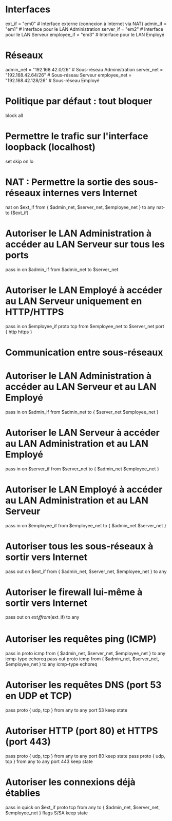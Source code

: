 # Interfaces
ext_if = "em0"          # Interface externe (connexion à Internet via NAT)
admin_if = "em1"        # Interface pour le LAN Administration
server_if = "em2"       # Interface pour le LAN Serveur
employee_if = "em3"     # Interface pour le LAN Employé

# Réseaux
admin_net = "192.168.42.0/26"      # Sous-réseau Administration
server_net = "192.168.42.64/26"    # Sous-réseau Serveur
employee_net = "192.168.42.128/26" # Sous-réseau Employé

# Politique par défaut : tout bloquer
block all

# Permettre le trafic sur l'interface loopback (localhost)
set skip on lo

# NAT : Permettre la sortie des sous-réseaux internes vers Internet
nat on $ext_if from { $admin_net, $server_net, $employee_net } to any nat-to ($ext_if)

# Autoriser le LAN Administration à accéder au LAN Serveur sur tous les ports
pass in on $admin_if from $admin_net to $server_net

# Autoriser le LAN Employé à accéder au LAN Serveur uniquement en HTTP/HTTPS
pass in on $employee_if proto tcp from $employee_net to $server_net port { http https }

# Communication entre sous-réseaux
# Autoriser le LAN Administration à accéder au LAN Serveur et au LAN Employé
pass in on $admin_if from $admin_net to { $server_net $employee_net }

# Autoriser le LAN Serveur à accéder au LAN Administration et au LAN Employé
pass in on $server_if from $server_net to { $admin_net $employee_net }

# Autoriser le LAN Employé à accéder au LAN Administration et au LAN Serveur
pass in on $employee_if from $employee_net to { $admin_net $server_net }

# Autoriser tous les sous-réseaux à sortir vers Internet
pass out on $ext_if from { $admin_net, $server_net, $employee_net } to any

# Autoriser le firewall lui-même à sortir vers Internet
pass out on $ext_if from ($ext_if) to any

# Autoriser les requêtes ping (ICMP)
pass in proto icmp from { $admin_net, $server_net, $employee_net } to any icmp-type echoreq
pass out proto icmp from { $admin_net, $server_net, $employee_net } to any icmp-type echoreq

# Autoriser les requêtes DNS (port 53 en UDP et TCP)
pass proto { udp, tcp } from any to any port 53 keep state

# Autoriser HTTP (port 80) et HTTPS (port 443)
pass proto { udp, tcp } from any to any port 80 keep state
pass proto { udp, tcp } from any to any port 443 keep state

# Autoriser les connexions déjà établies
pass in quick on $ext_if proto tcp from any to { $admin_net, $server_net, $employee_net } flags S/SA keep state
